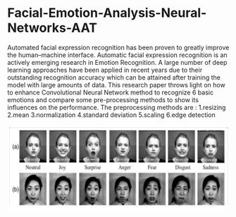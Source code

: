 # Facial-Emotion-Analysis-Neural-Networks-AAT
Automated facial expression recognition has been proven to greatly improve the human–machine interface. Automatic facial expression recognition is an actively emerging research in Emotion Recognition. A large number of deep learning approaches have been applied in recent years due to their outstanding recognition accuracy which can be attained after training the model with large amounts of data. This research paper throws light on how to enhance Convolutional Neural Network method to recognize 6 basic emotions and compare some pre-processing methods to show its influences on the performance. The preprocessing methods are :
1.resizing
2.mean 
3.normalization
4.standard deviation
5.scaling 
6.edge detection

![](images/Emotions.PNG)
